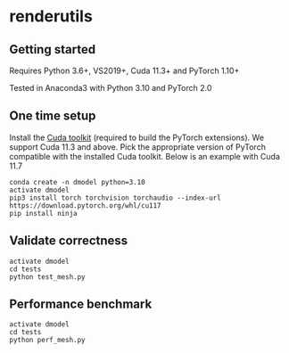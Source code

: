 # renderutils

## Getting started

Requires Python 3.6+, VS2019+, Cuda 11.3+ and PyTorch 1.10+

Tested in Anaconda3 with Python 3.10 and PyTorch 2.0

## One time setup

Install the [Cuda toolkit](https://developer.nvidia.com/cuda-toolkit) (required to build the PyTorch extensions).
We support Cuda 11.3 and above.
Pick the appropriate version of PyTorch compatible with the installed Cuda toolkit.
Below is an example with Cuda 11.7

```
conda create -n dmodel python=3.10
activate dmodel
pip3 install torch torchvision torchaudio --index-url https://download.pytorch.org/whl/cu117
pip install ninja
```

## Validate correctness 

```
activate dmodel
cd tests
python test_mesh.py  
```

## Performance benchmark   

```
activate dmodel
cd tests
python perf_mesh.py  
```






